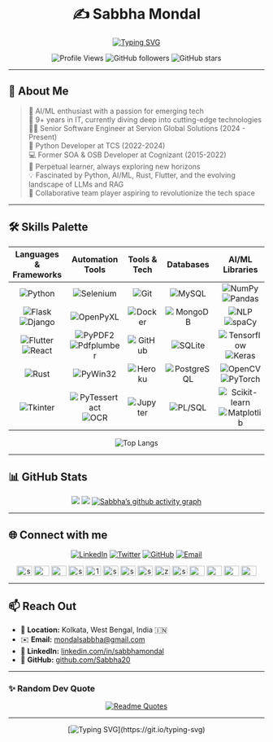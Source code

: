 <div align="center">

# ✍️ Sabbha Mondal

[![Typing SVG](https://readme-typing-svg.herokuapp.com?font=Bungee+Spice&size=35&duration=3000&pause=1000&&color=53EBF7&center=true&vCenter=true&width=535&lines=Python+Developer;AI%2FML+Enthusiast;WebApp+Aficionado;Mobile+App+Fanatic;Automation+Specialist;Desktop+App+Developer)](https://git.io/typing-svg)


![Profile Views](https://komarev.com/ghpvc/?username=Sabbha20&style=flat-square&color=665c54)
![GitHub followers](https://img.shields.io/github/followers/Sabbha20?label=Followers&style=social)
![GitHub stars](https://img.shields.io/github/stars/Sabbha20?label=Stars&style=social)

</div>

---

## 📌 About Me

> 🚀 AI/ML enthusiast with a passion for emerging tech  
> 💼 9+ years in IT, currently diving deep into cutting-edge technologies   
> 👨‍💻 Senior Software Engineer at Servion Global Solutions (2024 - Present)   
> 🐍 Python Developer at TCS (2022-2024)  
> 💻 Former SOA & OSB Developer at Cognizant (2015-2022)  
> 🌱 Perpetual learner, always exploring new horizons  
> 💡 Fascinated by Python, AI/ML, Rust, Flutter, and the evolving landscape of LLMs and RAG  
> 🤝 Collaborative team player aspiring to revolutionize the tech space  

---

## 🛠 Skills Palette

<div>

<div align="center" >

| Languages & Frameworks | Automation Tools | Tools & Tech | Databases | AI/ML Libraries |
|:----------------------:|:-------------------:|:-------------------:|:------------:|:---------:|
| ![Python](https://img.shields.io/badge/Python-3776AB?style=plastic&logo=python&logoColor=white) | ![Selenium](https://img.shields.io/badge/Selenium-43B02A?style=plastic&logo=selenium&logoColor=white) | ![Git](https://img.shields.io/badge/Git-F05032?style=plastic&logo=git&logoColor=white) | ![MySQL](https://img.shields.io/badge/MySQL-4479A1?style=plastic&logo=mysql&logoColor=white) | ![NumPy](https://img.shields.io/badge/NumPy-013243?style=plastic&logo=numpy&logoColor=white) ![Pandas](https://img.shields.io/badge/Pandas-014189?style=plastic&logo=pandas&logoColor=white) |
| ![Flask](https://img.shields.io/badge/Flask-000000?style=plastic&logo=flask&logoColor=white) ![Django](https://img.shields.io/badge/Django-092E20?style=plastic&logo=django&logoColor=white) | ![OpenPyXL](https://img.shields.io/badge/OpenPyXL-217346?style=plastic&logo=google-sheets&logoColor=white) | ![Docker](https://img.shields.io/badge/Docker-2496ED?style=plastic&logo=docker&logoColor=white) | ![MongoDB](https://img.shields.io/badge/MongoDB-47A248?style=plastic&logo=mongodb&logoColor=white) | ![NLP](https://img.shields.io/badge/NLP-4285F4?style=plastic&logo=google-cloud&logoColor=white)  ![spaCy](https://img.shields.io/badge/spaCy-09A3D5?style=plastic&logo=spacy&logoColor=white) |
| ![Flutter](https://img.shields.io/badge/Flutter-02569B?style=plastic&logo=flutter&logoColor=white) ![React](https://img.shields.io/badge/React-61DAFB?style=plastic&logo=react&logoColor=black) | ![PyPDF2](https://img.shields.io/badge/PyPDF2-EC1C24?style=plastic&logo=adobe-acrobat-reader&logoColor=white) ![Pdfplumber](https://img.shields.io/badge/Pdfplumber-970505?style=plastic&logo=google-slides&logoColor=white) | ![GitHub](https://img.shields.io/badge/GitHub-181717?style=plastic&logo=github&logoColor=white) | ![SQLite](https://img.shields.io/badge/SQLite-003B57?style=plastic&logo=sqlite&logoColor=white) | ![Tensorflow](https://img.shields.io/badge/Tensorflow-FF6F00?style=plastic&logo=Tensorflow&logoColor=white) ![Keras](https://img.shields.io/badge/Keras-D00000?style=plastic&logo=Keras&logoColor=white)  |
| ![Rust](https://img.shields.io/badge/Rust-000000?style=plastic&logo=rust&logoColor=white) | ![PyWin32](https://img.shields.io/badge/PyWin32-f3f155?style=plastic&logo=python&logoColor=blue) | ![Heroku](https://img.shields.io/badge/Heroku-430098?style=plastic&logo=heroku&logoColor=white) | ![PostgreSQL](https://img.shields.io/badge/PostgreSQL-336791?style=plastic&logo=postgresql&logoColor=white) | ![OpenCV](https://img.shields.io/badge/OpenCV-5C3EE8?style=plastic&logo=opencv&logoColor=white) ![PyTorch](https://img.shields.io/badge/PyTorch-EE4C2C?style=plastic&logo=pytorch&logoColor=white) |
| ![Tkinter](https://img.shields.io/badge/Tkinter-5b5b5b?style=plastic&logo=payoneer&logoColor=white) | ![PyTessertact](https://img.shields.io/badge/PyTessertact-e70000?style=plastic&logo=google&logoColor=white) ![OCR](https://img.shields.io/badge/OCR-4285F4?style=plastic&logo=docusaurus&logoColor=white) | ![Jupyter](https://img.shields.io/badge/Jupyter-F37626?style=plastic&logo=jupyter&logoColor=white) | ![PL/SQL](https://img.shields.io/badge/PL%2FSQL-F80000?style=plastic&logo=oracle&logoColor=white) | ![Scikit-learn](https://img.shields.io/badge/Scikit-learn-F7931E?style=plastic&logo=scikit-learn&logoColor=white) ![Matplotlib](https://img.shields.io/badge/Matplotlib-11557C?style=plastic&logo=python&logoColor=white) |

<!--

| Languages & Frameworks | Automation Tools | Blockchain & Crypto | Tools & Tech | Databases | AI/ML Libraries |
|:----------------------:|:-------------------:|:-------------------:|:------------:|:---------:|:---------------:|
| ![Python](https://img.shields.io/badge/Python-3776AB?style=plastic&logo=python&logoColor=white) | ![Selenium](https://img.shields.io/badge/Selenium-43B02A?style=plastic&logo=selenium&logoColor=white) | ![Solidity](https://img.shields.io/badge/Solidity-363636?style=plastic&logo=solidity&logoColor=white) | ![Git](https://img.shields.io/badge/Git-F05032?style=plastic&logo=git&logoColor=white) | ![MySQL](https://img.shields.io/badge/MySQL-4479A1?style=plastic&logo=mysql&logoColor=white) | ![NumPy](https://img.shields.io/badge/NumPy-013243?style=plastic&logo=numpy&logoColor=white) ![Pandas](https://img.shields.io/badge/Pandas-014189?style=plastic&logo=pandas&logoColor=white) |
| ![Flask](https://img.shields.io/badge/Flask-000000?style=plastic&logo=flask&logoColor=white) ![Django](https://img.shields.io/badge/Django-092E20?style=plastic&logo=django&logoColor=white) | ![OpenPyXL](https://img.shields.io/badge/OpenPyXL-217346?style=plastic&logo=google-sheets&logoColor=white) | ![Bitcoin](https://img.shields.io/badge/Bitcoin-F7931A?style=plastic&logo=bitcoin&logoColor=white) | ![Docker](https://img.shields.io/badge/Docker-2496ED?style=plastic&logo=docker&logoColor=white) | ![MongoDB](https://img.shields.io/badge/MongoDB-47A248?style=plastic&logo=mongodb&logoColor=white) | ![OpenCV](https://img.shields.io/badge/OpenCV-5C3EE8?style=plastic&logo=opencv&logoColor=white) ![PyTorch](https://img.shields.io/badge/PyTorch-EE4C2C?style=plastic&logo=pytorch&logoColor=white) |
| ![Flutter](https://img.shields.io/badge/Flutter-02569B?style=plastic&logo=flutter&logoColor=white) ![React](https://img.shields.io/badge/React-61DAFB?style=plastic&logo=react&logoColor=black) | ![PyPDF2](https://img.shields.io/badge/PyPDF2-EC1C24?style=plastic&logo=adobe-acrobat-reader&logoColor=white) ![Pdfplumber](https://img.shields.io/badge/Pdfplumber-970505?style=plastic&logo=google-slides&logoColor=white) | ![Solana](https://img.shields.io/badge/Solana-9945FF?logo=solana&logoColor=fff) | ![GitHub](https://img.shields.io/badge/GitHub-181717?style=plastic&logo=github&logoColor=white) | ![SQLite](https://img.shields.io/badge/SQLite-003B57?style=plastic&logo=sqlite&logoColor=white) | ![Matplotlib](https://img.shields.io/badge/Matplotlib-11557C?style=plastic&logo=python&logoColor=white) |
| ![Rust](https://img.shields.io/badge/Rust-000000?style=plastic&logo=rust&logoColor=white) ![Go](https://img.shields.io/badge/Go-00ADD8?style=plastic&logo=go&logoColor=white) | ![PyWin32](https://img.shields.io/badge/PyWin32-f3f155?style=plastic&logo=python&logoColor=blue) | ![Ethereum](https://img.shields.io/badge/Ethereum-3C3C3D?style=plastic&logo=ethereum&logoColor=white) | ![Heroku](https://img.shields.io/badge/Heroku-430098?style=plastic&logo=heroku&logoColor=white) | ![PostgreSQL](https://img.shields.io/badge/PostgreSQL-336791?style=plastic&logo=postgresql&logoColor=white) | ![NLP](https://img.shields.io/badge/NLP-4285F4?style=plastic&logo=google-cloud&logoColor=white) ![spaCy](https://img.shields.io/badge/spaCy-09A3D5?style=plastic&logo=spacy&logoColor=white) |
| ![Tkinter](https://img.shields.io/badge/Tkinter-5b5b5b?style=plastic&logo=payoneer&logoColor=white) | ![PyTessertact](https://img.shields.io/badge/PyTessertact-e70000?style=plastic&logo=google&logoColor=white) ![OCR](https://img.shields.io/badge/OCR-4285F4?style=plastic&logo=docusaurus&logoColor=white) | ![Crypto](https://img.shields.io/badge/Crypto-00979D?style=plastic&logo=bitcoinsv&logoColor=white) | ![Jupyter](https://img.shields.io/badge/Jupyter-F37626?style=plastic&logo=jupyter&logoColor=white) | ![PL/SQL](https://img.shields.io/badge/PL%2FSQL-F80000?style=plastic&logo=oracle&logoColor=white) | ![Scikit-learn](https://img.shields.io/badge/Scikit-learn-F7931E?style=plastic&logo=scikit-learn&logoColor=white) |

<!--
| Languages & Frameworks | Automation Tools   | Blockchain & Crypto  | Tools & Tech | Databases | AI/ML Libraries |
|:----------------------:|:-------------------:|:-------------------:|:------------:|:---------:|:---------------:|
| Python                 | Selenium-Webdriver  | Solidity             | Git         | MySQL     | Numpy • Pandas  |
| Flask • Django         | OpenPyXL            | Bitcoin              | Docker      | MongoDB   | OpenCV • PyTorch|
| Flutter • React        | PdfPlumber • PyPDF2 | Smart Contracts      | GitHub      | SQLite    | Matplotlib      |
| Rust • GO              | pyWin32             | Ethereum             | Heroku      | Postgres  | NLP • Spacy     |
| Tkinter                | Pytesseract • OCR   | Crypto               | Jupyter     | Pl-SQL    | scikit-learn    |
-->

</div>

<div align="center" >
  
![Top Langs](https://github-readme-stats.vercel.app/api/top-langs/?username=Sabbha20&theme=ayu-mirage&layout=donut&langs_count=6&include_all_commits=true&count_private=true&hide=jupyter%20notebook,typescript,swift,html,solidity,go)
  
</div>
  
</div>

---

## 📊 GitHub Stats

<div align="center">

![](https://github-readme-stats.vercel.app/api?username=Sabbha20&theme=ayu-mirage&hide_border=false&include_all_commits=true&count_private=true) 
![](https://github-readme-streak-stats.herokuapp.com/?user=Sabbha20&theme=ayu-mirage&hide_border=false) 
[![Sabbha’s github activity graph](https://github-readme-activity-graph.vercel.app/graph?username=Sabbha20&theme=github-compact&days=50)](https://github.com/Sabbha20/github-readme-activity-graph) 
 

</div>

---

## 🌐 Connect with me

<div align="center">

[![LinkedIn](https://img.shields.io/badge/-LinkedIn-0A66C2?style=for-the-badge&logo=LinkedIn&logoColor=white)](https://linkedin.com/in/sabbhamondal)
[![Twitter](https://img.shields.io/badge/-Twitter-1DA1F2?style=for-the-badge&logo=Twitter&logoColor=white)](https://twitter.com/mondal_sabbha)
[![GitHub](https://img.shields.io/badge/-GitHub-181717?style=for-the-badge&logo=GitHub&logoColor=white)](https://github.com/Sabbha20)
[![Email](https://img.shields.io/badge/-Email-D14836?style=for-the-badge&logo=Gmail&logoColor=white)](mailto:mondalsabbha@gmail.com)

</div>
<p align="center">
<a href="https://codepen.io/sabbha" target="blank"><img align="center" src="https://raw.githubusercontent.com/rahuldkjain/github-profile-readme-generator/master/src/images/icons/Social/codepen.svg" alt="sabbha" height="20" width="30" /></a>
<a href="https://dev.to/mondal_sabbha" target="blank"><img align="center" src="https://raw.githubusercontent.com/rahuldkjain/github-profile-readme-generator/master/src/images/icons/Social/devto.svg" alt="mondal_sabbha" height="20" width="30" /></a>
<a href="https://twitter.com/mondal_sabbha" target="blank"><img align="center" src="https://raw.githubusercontent.com/rahuldkjain/github-profile-readme-generator/master/src/images/icons/Social/twitter.svg" alt="mondal_sabbha" height="20" width="30" /></a>
<a href="https://linkedin.com/in/sabbhamondal" target="blank"><img align="center" src="https://raw.githubusercontent.com/rahuldkjain/github-profile-readme-generator/master/src/images/icons/Social/linked-in-alt.svg" alt="sabbhamondal"height="20" width="30" /></a>
<a href="https://stackoverflow.com/users/14581828" target="blank"><img align="center" src="https://raw.githubusercontent.com/rahuldkjain/github-profile-readme-generator/master/src/images/icons/Social/stack-overflow.svg" alt="14581828" height="20" width="30"/></a>
<a href="https://codesandbox.com/sabbha20" target="blank"><img align="center" src="https://raw.githubusercontent.com/rahuldkjain/github-profile-readme-generator/master/src/images/icons/Social/codesandbox.svg" alt="sabbha20" height="20" width="30"/></a>
<a href="https://kaggle.com/sabbhamondal" target="blank"><img align="center" src="https://raw.githubusercontent.com/rahuldkjain/github-profile-readme-generator/master/src/images/icons/Social/kaggle.svg" alt="sabbhamondal" height="20" width="30" /></a>
<a href="https://fb.com/sabbhasachi.mondal" target="blank"><img align="center" src="https://raw.githubusercontent.com/rahuldkjain/github-profile-readme-generator/master/src/images/icons/Social/facebook.svg" alt="sabbhasachi.mondal" height="20" width="30" /></a>
<a href="https://instagram.com/zero_patterns" target="blank"><img align="center" src="https://raw.githubusercontent.com/rahuldkjain/github-profile-readme-generator/master/src/images/icons/Social/instagram.svg" alt="zero_patterns" height="20" width="30" /></a>
<a href="https://www.behance.net/sabbha" target="blank"><img align="center" src="https://raw.githubusercontent.com/rahuldkjain/github-profile-readme-generator/master/src/images/icons/Social/behance.svg" alt="sabbha" height="20" width="30" /></a>
<a href="https://medium.com/@mondalsabbha" target="blank"><img align="center" src="https://raw.githubusercontent.com/rahuldkjain/github-profile-readme-generator/master/src/images/icons/Social/medium.svg" alt="@mondalsabbha" height="20" width="30" /></a>
<a href="https://www.hackerrank.com/mondalsabbha" target="blank"><img align="center" src="https://raw.githubusercontent.com/rahuldkjain/github-profile-readme-generator/master/src/images/icons/Social/hackerrank.svg" alt="mondalsabbha" height="20" width="30" /></a>
<a href="https://www.leetcode.com/mondalsabbha" target="blank"><img align="center" src="https://raw.githubusercontent.com/rahuldkjain/github-profile-readme-generator/master/src/images/icons/Social/leet-code.svg" alt="mondalsabbha" height="20" width="30" /></a>
<a href="https://www.hackerearth.com/@sabbha.power1" target="blank"><img align="center" src="https://raw.githubusercontent.com/rahuldkjain/github-profile-readme-generator/master/src/images/icons/Social/hackerearth.svg" alt="@sabbha.power1" height="20" width="30" /></a>
</p>

---

## 📫 Reach Out
- 📍 **Location:** Kolkata, West Bengal, India 🇮🇳
- ✉️ **Email:** [mondalsabbha@gmail.com](mailto:mondalsabbha@gmail.com)
- 🔗 **LinkedIn:** [linkedin.com/in/sabbhamondal](https://www.linkedin.com/in/sabbhamondal/)
- 🐙 **GitHub:** [github.com/Sabbha20](https://github.com/Sabbha20)


---


### ✨ Random Dev Quote
<div align="center">

[![Readme Quotes](https://quotes-github-readme.vercel.app/api?type=horizontal&theme=ayu-mirage&hide_border=false)](https://github.com/piyushsuthar/github-readme-quotes)

</div>

---

<div align="center">

[![Typing SVG](https://readme-typing-svg.herokuapp.com?font=Macondo&size=30&duration=3000&pause=1000&color=53EBF7&center=true&vCenter=true&width=675&lines=Thanks+for+visiting+my+profile!;Let's+connect+and+create+something+amazing!)](https://git.io/typing-svg)

</div>
